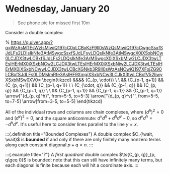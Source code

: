 # Wednesday, January 20

> See phone pic for missed first 10m

Consider a double complex:

% https://q.uiver.app/?q=WzAsMTEsWzIsMiwiQ197cC0xLCBxKzF9Il0sWzQsMiwiQ197cCwgcSsxfSJdLFs2LDIsIkNfe3AtMSwgcSsxfSJdLFsyLDQsIkNfe3AtMSwgcX0iXSxbNCw0LCJDX3twLCBxfSJdLFs2LDQsIkNfe3ArMSwgcX0iXSxbMiw2LCJDX3twLTEsIHErMX0iXSxbNCw2LCJDX3twLTEsIHErMX0iXSxbNiw2LCJDX3twLTEsIHErMX0iXSxbNCwwLCJDX3twLCBcXGNkb3R9Il0sWzAsNCwiQ197XFxjZG90LCBxfSJdLFs0LDMsImRfe3AsIHF9XmgiXSxbNCw3LCJkX3twLCBxfV52IiwyXSxbMSw0XV0=
\begin{tikzcd}
	&&&& {C_{p, \cdot}} \\
	\\
	&& {C_{p-1, q+1}} && {C_{p, q+1}} && {C_{p-1, q+1}} \\
	\\
	{C_{\cdot, q}} && {C_{p-1, q}} && {C_{p, q}} && {C_{p+1, q}} \\
	\\
	&& {C_{p-1, q+1}} && {C_{p-1, q+1}} && {C_{p-1, q+1}}
	\arrow["{d_{p, q}^h}", from=5-5, to=5-3]
	\arrow["{d_{p, q}^v}"', from=5-5, to=7-5]
	\arrow[from=3-5, to=5-5]
\end{tikzcd}

All of the individual rows and columns are chain complexes, where $(d^h)^2 = 0$ and $(d^v)^2 = 0$, and the square anticommute: $d^v d^h + d^h d^v - 0$, so $d^v d^h = -d^h d^v$.
It's useful here to consider lines parallel to the line $y=x$.

:::{.definition title="Bounded Complexes"}
A double complex $C_{\wait, \wait}$ is **bounded** if and only if there are only finitely many nonzero terms along each constant diagonal $p+q = n$.
:::


:::{.example title="?"}
A *first quadrant* double complex $\ts{C_{p, q}}_{p, q\geq 0}$ is bounded: note that this can still have infinitely many terms, but each diagonal is finite because each will hit a coordinate axis.
:::


